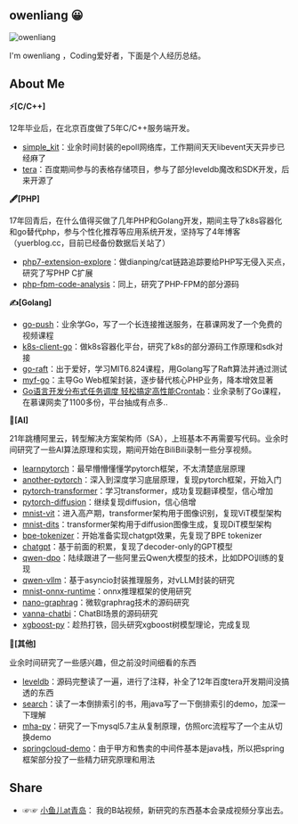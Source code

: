 ## owenliang 😀

![owenliang](https://github-readme-stats.vercel.app/api?username=owenliang)

I'm owenliang ，Coding爱好者，下面是个人经历总结。

About Me
---

**⚡[C/C++]**

12年毕业后，在北京百度做了5年C/C++服务端开发。

* [simple_kit](https://github.com/owenliang/simple_kit)：业余时间封装的epoll网络库，工作期间天天libevent天天异步已经麻了
* [tera](https://github.com/baidu/tera)：百度期间参与的表格存储项目，参与了部分leveldb魔改和SDK开发，后来开源了

**🖋[PHP]**

17年回青后，在什么值得买做了几年PHP和Golang开发，期间主导了k8s容器化和go替代php，参与个性化推荐等应用系统开发，坚持写了4年博客（yuerblog.cc，目前已经备份数据后关站了）

* [php7-extension-explore](https://github.com/owenliang/php7-extension-explore)：做dianping/cat链路追踪要给PHP写无侵入买点，研究了写PHP C扩展
* [php-fpm-code-analysis](https://github.com/owenliang/php-fpm-code-analysis)：同上，研究了PHP-FPM的部分源码

**✍️[Golang]**

* [go-push](https://github.com/owenliang/go-push)：业余学Go，写了一个长连接推送服务，在慕课网发了一个免费的视频课程
* [k8s-client-go](https://github.com/owenliang/k8s-client-go)：做k8s容器化平台，研究了k8s的部分源码工作原理和sdk对接
* [go-raft](https://github.com/owenliang/go-raft)：出于爱好，学习MIT6.824课程，用Golang写了Raft算法并通过测试
* [myf-go](https://github.com/owenliang/myf-go)：主导Go Web框架封装，逐步替代核心PHP业务，降本增效显著
* [Go语言开发分布式任务调度 轻松搞定高性能Crontab](https://coding.m.imooc.com/classindex.html?cid=281)：业余录制了Go课程，在慕课网卖了1100多份，平台抽成有点多..

**🏃[AI]**

21年跳槽阿里云，转型解决方案架构师（SA），上班基本不再需要写代码。业余时间研究了一些AI算法原理和实现，期间开始在BiliBili录制一些分享视频。

* [learnpytorch](https://github.com/owenliang/learnpytorch)：最早懵懵懂懂学pytorch框架，不太清楚底层原理
* [another-pytorch](https://github.com/owenliang/another-pytorch)：深入到深度学习底层原理，复现pytorch框架，开始入门
* [pytorch-transformer](https://github.com/owenliang/pytorch-transformer)：学习transformer，成功复现翻译模型，信心增加
* [pytorch-diffusion](https://github.com/owenliang/pytorch-diffusion)：继续复现diffusion，信心倍增
* [mnist-vit](https://github.com/owenliang/mnist-vit)：进入高产期，transformer架构用于图像识别，复现ViT模型架构
* [mnist-dits](https://github.com/owenliang/mnist-dits)：transformer架构用于diffusion图像生成，复现DiT模型架构
* [bpe-tokenizer](https://github.com/owenliang/bpe-tokenizer)：开始准备实现chatgpt效果，先复现了BPE tokenizer
* [chatgpt](https://github.com/owenliang/chatgpt)：基于前面的积累，复现了decoder-only的GPT模型
* [qwen-dpo](https://github.com/owenliang/qwen-dpo)：陆续跟进了一些阿里云Qwen大模型的技术，比如DPO训练的复现
* [qwen-vllm](https://github.com/owenliang/qwen-vllm)：基于asyncio封装推理服务，对vLLM封装的研究
* [mnist-onnx-runtime](https://github.com/owenliang/mnist-onnx-runtime)：onnx推理框架的使用研究
* [nano-graphrag](https://github.com/owenliang/nano-graphrag)：微软graphrag技术的源码研究
* [vanna-chatbi](https://github.com/owenliang/vanna-chatbi)：ChatBI场景的源码研究
* [xgboost-py](https://github.com/owenliang/xgboost-py)：趁热打铁，回头研究xgboost树模型理论，完成复现

**🥋[其他]**

业余时间研究了一些感兴趣，但之前没时间细看的东西

* [leveldb](https://github.com/owenliang/leveldb)：源码完整读了一遍，进行了注释，补全了12年百度tera开发期间没搞透的东西
* [search](https://github.com/owenliang/search)：读了一本倒排索引的书，用java写了一下倒排索引的demo，加深一下理解
* [mha-py](https://github.com/owenliang/mha-py)：研究了一下mysql5.7主从复制原理，仿照orc流程写了一个主从切换demo
* [springcloud-demo](https://github.com/owenliang/springcloud-demo)：由于甲方和售卖的中间件基本是java栈，所以把spring框架部分投了一些精力研究原理和用法

Share
--- 

* ☞☞ [小鱼儿at青岛](https://space.bilibili.com/288748846/video)： 我的B站视频，新研究的东西基本会录成视频分享出去。
